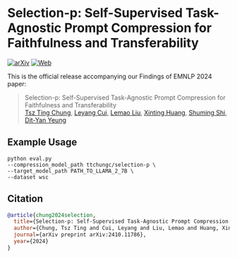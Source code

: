 # Selection-p: Self-Supervised Task-Agnostic Prompt Compression for Faithfulness and Transferability

[![arXiv](https://img.shields.io/badge/arXiv-2410.11786-b31b1b.svg?style=plastic)](https://arxiv.org/abs/2410.11786) [![Web](https://img.shields.io/badge/Web-Selection_p-blue.svg?style=plastic)](https://ttchungc.github.io/projects/selection-p/)

This is the official release accompanying our Findings of EMNLP 2024 paper:

> Selection-p: Self-Supervised Task-Agnostic Prompt Compression for Faithfulness and Transferability <br>
> [Tsz Ting Chung](https://ttchungc.github.io/), [Leyang Cui](https://nealcly.github.io/), [Lemao Liu](https://lemaoliu.github.io/), [Xinting Huang](https://timhuang1.github.io/), [Shuming Shi](https://shumingshi.github.io/), [Dit-Yan Yeung](https://sites.google.com/view/dyyeung) 

## Example Usage
```
python eval.py
--compression_model_path ttchungc/selection-p \
--target_model_path PATH_TO_LLAMA_2_7B \
--dataset wsc
```

## Citation

```bibtex
@article{chung2024selection,
  title={Selection-p: Self-Supervised Task-Agnostic Prompt Compression for Faithfulness and Transferability},
  author={Chung, Tsz Ting and Cui, Leyang and Liu, Lemao and Huang, Xinting and Shi, Shuming and Yeung, Dit-Yan},
  journal={arXiv preprint arXiv:2410.11786},
  year={2024}
}
```


